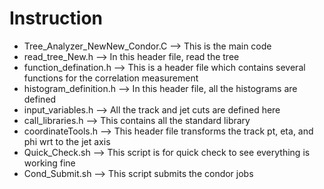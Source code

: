 # Instruction
- Tree_Analyzer_NewNew_Condor.C --> This is the main code
- read_tree_New.h --> In this header file, read the tree
- function_defination.h --> This is a header file which contains several functions for the correlation measurement
- histogram_definition.h --> In this header file, all the histograms are defined
- input_variables.h --> All the track and jet cuts are defined here
- call_libraries.h --> This contains all the standard library
- coordinateTools.h --> This header file transforms the track pt, eta, and phi wrt to the jet axis
- Quick_Check.sh --> This script is for quick check to see everything is working fine
- Cond_Submit.sh --> This script submits the condor jobs
